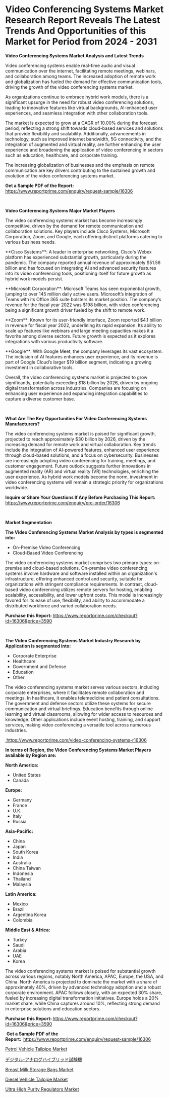 <p><h1>Video Conferencing Systems Market Research Report Reveals The Latest Trends And Opportunities of this Market for Period from 2024 - 2031</h1></p><p><strong>Video Conferencing Systems Market Analysis and Latest Trends</strong></p>
<p><p>Video conferencing systems enable real-time audio and visual communication over the internet, facilitating remote meetings, webinars, and collaboration among teams. The increased adoption of remote work and globalization has fueled the demand for effective communication tools, driving the growth of the video conferencing systems market. </p><p>As organizations continue to embrace hybrid work models, there is a significant upsurge in the need for robust video conferencing solutions, leading to innovative features like virtual backgrounds, AI-enhanced user experiences, and seamless integration with other collaboration tools. </p><p>The market is expected to grow at a CAGR of 10.00% during the forecast period, reflecting a strong shift towards cloud-based services and solutions that provide flexibility and scalability. Additionally, advancements in technology, such as improved internet bandwidth, 5G connectivity, and the integration of augmented and virtual reality, are further enhancing the user experience and broadening the application of video conferencing in sectors such as education, healthcare, and corporate training.</p><p>The increasing globalization of businesses and the emphasis on remote communication are key drivers contributing to the sustained growth and evolution of the video conferencing systems market.</p></p>
<p><strong>Get a Sample PDF of the Report:&nbsp;</strong> <a href="https://www.reportprime.com/enquiry/request-sample/16306">https://www.reportprime.com/enquiry/request-sample/16306</a></p>
<p>&nbsp;</p>
<p><strong>Video Conferencing Systems Major Market Players</strong></p>
<p><p>The video conferencing systems market has become increasingly competitive, driven by the demand for remote communication and collaboration solutions. Key players include Cisco Systems, Microsoft Corporation, Zoom, and Google, each offering distinct platforms catering to various business needs.</p><p>**Cisco Systems**: A leader in enterprise networking, Cisco's Webex platform has experienced substantial growth, particularly during the pandemic. The company reported annual revenue of approximately $51.56 billion and has focused on integrating AI and advanced security features into its video conferencing tools, positioning itself for future growth as hybrid work models persist.</p><p>**Microsoft Corporation**: Microsoft Teams has seen exponential growth, jumping to over 145 million daily active users. Microsoft’s integration of Teams with its Office 365 suite bolsters its market position. The company’s revenue for the fiscal year 2022 was $198 billion, with video conferencing being a significant growth driver fueled by the shift to remote work.</p><p>**Zoom**: Known for its user-friendly interface, Zoom reported $4.1 billion in revenue for fiscal year 2022, underlining its rapid expansion. Its ability to scale up features like webinars and large meeting capacities makes it a favorite among diverse sectors. Future growth is expected as it explores integrations with various productivity software.</p><p>**Google**: With Google Meet, the company leverages its vast ecosystem. The inclusion of AI features enhances user experience, and its revenue is part of Google Cloud’s larger $19 billion segment, indicating a growing investment in collaborative tools.</p><p>Overall, the video conferencing systems market is projected to grow significantly, potentially exceeding $18 billion by 2026, driven by ongoing digital transformation across industries. Companies are focusing on enhancing user experience and expanding integration capabilities to capture a diverse customer base.</p></p>
<p>&nbsp;</p>
<p><strong>What Are The Key Opportunities For Video Conferencing Systems Manufacturers?</strong></p>
<p><p>The video conferencing systems market is poised for significant growth, projected to reach approximately $30 billion by 2026, driven by the increasing demand for remote work and virtual collaboration. Key trends include the integration of AI-powered features, enhanced user experience through cloud-based solutions, and a focus on cybersecurity. Businesses are increasingly adopting video conferencing for training, meetings, and customer engagement. Future outlook suggests further innovations in augmented reality (AR) and virtual reality (VR) technologies, enriching the user experience. As hybrid work models become the norm, investment in video conferencing systems will remain a strategic priority for organizations worldwide.</p></p>
<p><strong>Inquire or Share Your Questions If Any Before Purchasing This Report:</strong> <a href="https://www.reportprime.com/enquiry/pre-order/16306">https://www.reportprime.com/enquiry/pre-order/16306</a></p>
<p>&nbsp;</p>
<p><strong>Market Segmentation</strong></p>
<p><strong>The Video Conferencing Systems Market Analysis by types is segmented into:</strong></p>
<p><ul><li>On-Premise Video Conferencing</li><li>Cloud-Based Video Conferencing</li></ul></p>
<p><p>The video conferencing systems market comprises two primary types: on-premise and cloud-based solutions. On-premise video conferencing systems involve hardware and software installed within an organization's infrastructure, offering enhanced control and security, suitable for organizations with stringent compliance requirements. In contrast, cloud-based video conferencing utilizes remote servers for hosting, enabling scalability, accessibility, and lower upfront costs. This model is increasingly favored for its ease of use, flexibility, and ability to accommodate a distributed workforce and varied collaboration needs.</p></p>
<p><strong>Purchase this Report:&nbsp;</strong><a href="https://www.reportprime.com/checkout?id=16306&price=3590">https://www.reportprime.com/checkout?id=16306&price=3590</a></p>
<p>&nbsp;</p>
<p><strong>The Video Conferencing Systems Market Industry Research by Application is segmented into:</strong></p>
<p><ul><li>Corporate Enterprise</li><li>Healthcare</li><li>Government and Defense</li><li>Education</li><li>Other</li></ul></p>
<p><p>The video conferencing systems market serves various sectors, including corporate enterprises, where it facilitates remote collaboration and meetings. In healthcare, it enables telemedicine and patient consultations. The government and defense sectors utilize these systems for secure communication and virtual briefings. Education benefits through online learning and virtual classrooms, allowing for wider access to resources and knowledge. Other applications include event hosting, training, and support services, making video conferencing a versatile tool across numerous industries.</p></p>
<p><a href="https://www.reportprime.com/video-conferencing-systems-r16306">&nbsp;https://www.reportprime.com/video-conferencing-systems-r16306</a></p>
<p><strong>In terms of Region, the Video Conferencing Systems Market Players available by Region are:</strong></p>
<p>
    <p> <strong> North America: </strong>
        <ul>
            <li>United States</li>
            <li>Canada</li>
        </ul>
        </p> 
    <p> <strong> Europe: </strong>
        <ul>
            <li>Germany</li>
            <li>France</li>
            <li>U.K.</li>
            <li>Italy</li>
            <li>Russia</li>
        </ul>
        </p> 
    <p> <strong> Asia-Pacific: </strong>
        <ul>
            <li>China</li>
            <li>Japan</li>
            <li>South Korea</li>
            <li>India</li>
            <li>Australia</li>
            <li>China Taiwan</li>
            <li>Indonesia</li>
            <li>Thailand</li>
            <li>Malaysia</li>
        </ul>
        </p> 
    <p> <strong> Latin America: </strong>
        <ul>
            <li>Mexico</li>
            <li>Brazil</li>
            <li>Argentina Korea</li>
            <li>Colombia</li>
        </ul>
        </p> 
    <p> <strong> Middle East & Africa: </strong>
        <ul>
            <li>Turkey</li>
            <li>Saudi</li>
            <li>Arabia</li>
            <li>UAE</li>
            <li>Korea</li>
        </ul>
    </p>
    </p>
<p><p>The video conferencing systems market is poised for substantial growth across various regions, notably North America, APAC, Europe, the USA, and China. North America is projected to dominate the market with a share of approximately 40%, driven by advanced technology adoption and a robust corporate environment. APAC follows closely, with an expected 30% share, fueled by increasing digital transformation initiatives. Europe holds a 20% market share, while China captures around 10%, reflecting strong demand in enterprise solutions and education sectors.</p></p>
<p><strong>Purchase this Report: </strong><a href="https://www.reportprime.com/checkout?id=16306&price=3590">https://www.reportprime.com/checkout?id=16306&price=3590</a></p>
<p>&nbsp;<strong>Get a Sample PDF of the Report:&nbsp;&nbsp;</strong><a href="https://www.reportprime.com/enquiry/request-sample/16306">https://www.reportprime.com/enquiry/request-sample/16306</a></p>
<p><strong></strong></p>
<p><p><a href="https://issuu.com/reportprime-2/docs/petrol-vehicle-tailpipe-market-size_7239fd7a8dc248">Petrol Vehicle Tailpipe Market</a></p><p><a href="https://medium.com/@randallrunte2023/digital-analog-hybrid-testing-machine-market-%E3%81%AF-%E3%82%B3%E3%82%B9%E3%83%88%E7%AE%A1%E7%90%86%E3%81%A8%E5%8A%B9%E7%8E%87%E5%90%91%E4%B8%8A%E3%82%92%E5%84%AA%E5%85%88%E3%81%97%E3%81%BE%E3%81%99-%E3%81%95%E3%82%89%E3%81%AB-%E5%A0%B1%E5%91%8A%E6%9B%B8%E3%81%AF%E5%B8%82%E5%A0%B4%E3%81%AE%E9%9C%80%E8%A6%81%E9%9D%A2%E3%81%A8%E4%BE%9B%E7%B5%A6%E9%9D%A2%E3%81%AE%E4%B8%A1%E6%96%B9%E3%82%92%E3%82%AB%E3%83%90%E3%83%BC%E3%81%97%E3%81%A6%E3%81%84%E3%81%BE%E3%81%99-d7f031e8b11a">デジタル-アナログハイブリッド試験機</a></p><p><a href="https://medium.com/@borisfisher1942/the-breast-milk-storage-bags-market-insights-report-offers-an-in-depth-and-thorough-analysis-of-8427a55cc441">Breast Milk Storage Bags Market</a></p><p><a href="https://issuu.com/reportprime-2/docs/diesel-vehicle-tailpipe-market-size_5dea017adb3d12">Diesel Vehicle Tailpipe Market</a></p><p><a href="https://www.linkedin.com/pulse/ultra-high-purity-regulators-market-evolution-global-trends-fusbc?trackingId=ER3VzvuSSH65zZGdH4lNYw%3D%3D">Ultra High Purity Regulators Market</a></p></p>